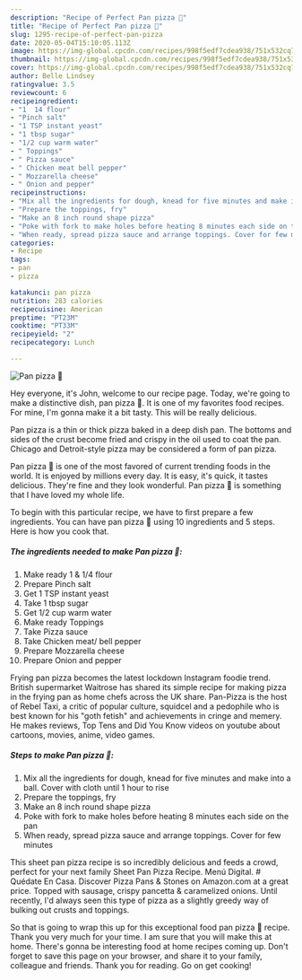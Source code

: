 ```yaml
---
description: "Recipe of Perfect Pan pizza 🍕"
title: "Recipe of Perfect Pan pizza 🍕"
slug: 1295-recipe-of-perfect-pan-pizza
date: 2020-05-04T15:10:05.113Z
image: https://img-global.cpcdn.com/recipes/998f5edf7cdea938/751x532cq70/pan-pizza-🍕-recipe-main-photo.jpg
thumbnail: https://img-global.cpcdn.com/recipes/998f5edf7cdea938/751x532cq70/pan-pizza-🍕-recipe-main-photo.jpg
cover: https://img-global.cpcdn.com/recipes/998f5edf7cdea938/751x532cq70/pan-pizza-🍕-recipe-main-photo.jpg
author: Belle Lindsey
ratingvalue: 3.5
reviewcount: 6
recipeingredient:
- "1  14 flour"
- "Pinch salt"
- "1 TSP instant yeast"
- "1 tbsp sugar"
- "1/2 cup warm water"
- " Toppings"
- " Pizza sauce"
- " Chicken meat bell pepper"
- " Mozzarella cheese"
- " Onion and pepper"
recipeinstructions:
- "Mix all the ingredients for dough, knead for five minutes and make into a ball. Cover with cloth until 1 hour to rise"
- "Prepare the toppings, fry"
- "Make an 8 inch round shape pizza"
- "Poke with fork to make holes before heating 8 minutes each side on the pan"
- "When ready, spread pizza sauce and arrange toppings. Cover for few minutes"
categories:
- Recipe
tags:
- pan
- pizza

katakunci: pan pizza 
nutrition: 283 calories
recipecuisine: American
preptime: "PT23M"
cooktime: "PT33M"
recipeyield: "2"
recipecategory: Lunch

---
```



![Pan pizza 🍕](https://img-global.cpcdn.com/recipes/998f5edf7cdea938/751x532cq70/pan-pizza-🍕-recipe-main-photo.jpg)

Hey everyone, it's John, welcome to our recipe page. Today, we're going to make a distinctive dish, pan pizza 🍕. It is one of my favorites food recipes. For mine, I'm gonna make it a bit tasty. This will be really delicious.

Pan pizza is a thin or thick pizza baked in a deep dish pan. The bottoms and sides of the crust become fried and crispy in the oil used to coat the pan. Chicago and Detroit-style pizza may be considered a form of pan pizza.

Pan pizza 🍕 is one of the most favored of current trending foods in the world. It is enjoyed by millions every day. It is easy, it's quick, it tastes delicious. They're fine and they look wonderful. Pan pizza 🍕 is something that I have loved my whole life.


To begin with this particular recipe, we have to first prepare a few ingredients. You can have pan pizza 🍕 using 10 ingredients and 5 steps. Here is how you cook that.

<!--inarticleads1-->

##### The ingredients needed to make Pan pizza 🍕:

1. Make ready 1 &amp; 1/4 flour
1. Prepare Pinch salt
1. Get 1 TSP instant yeast
1. Take 1 tbsp sugar
1. Get 1/2 cup warm water
1. Make ready  Toppings
1. Take  Pizza sauce
1. Take  Chicken meat/ bell pepper
1. Prepare  Mozzarella cheese
1. Prepare  Onion and pepper


Frying pan pizza becomes the latest lockdown Instagram foodie trend. British supermarket Waitrose has shared its simple recipe for making pizza in the frying pan as home chefs across the UK share. Pan-Pizza is the host of Rebel Taxi, a critic of popular culture, squidcel and a pedophile who is best known for his &#34;goth fetish&#34; and achievements in cringe and memery. He makes reviews, Top Tens and Did You Know videos on youtube about cartoons, movies, anime, video games. 

<!--inarticleads2-->

##### Steps to make Pan pizza 🍕:

1. Mix all the ingredients for dough, knead for five minutes and make into a ball. Cover with cloth until 1 hour to rise
1. Prepare the toppings, fry
1. Make an 8 inch round shape pizza
1. Poke with fork to make holes before heating 8 minutes each side on the pan
1. When ready, spread pizza sauce and arrange toppings. Cover for few minutes


This sheet pan pizza recipe is so incredibly delicious and feeds a crowd, perfect for your next family Sheet Pan Pizza Recipe. Menú Digital. # Quédate En Casa. Discover Pizza Pans &amp; Stones on Amazon.com at a great price. Topped with sausage, crispy pancetta &amp; caramelized onions. Until recently, I&#39;d always seen this type of pizza as a slightly greedy way of bulking out crusts and toppings. 

So that is going to wrap this up for this exceptional food pan pizza 🍕 recipe. Thank you very much for your time. I am sure that you will make this at home. There's gonna be interesting food at home recipes coming up. Don't forget to save this page on your browser, and share it to your family, colleague and friends. Thank you for reading. Go on get cooking!
